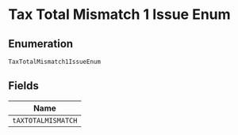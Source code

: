 
# Tax Total Mismatch 1 Issue Enum

## Enumeration

`TaxTotalMismatch1IssueEnum`

## Fields

| Name |
|  --- |
| `tAXTOTALMISMATCH` |

